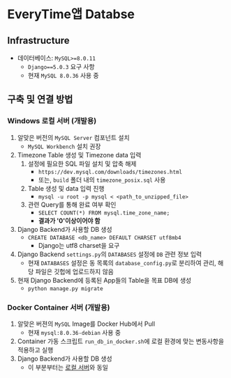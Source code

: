 # EveryTime앱 Databse

## Infrastructure

- 데이터베이스: `MySQL>=8.0.11`
    - `Django==5.0.3` 요구 사항
    - 현재 `MySQL 8.0.36` 사용 중

## 구축 및 연결 방법 

### Windows 로컬 서버 (개발용)

1. 알맞은 버전의 `MySQL Server` 컴포넌트 설치
    - `MySQL Workbench` 설치 권장
2. Timezone Table 생성 및 Timezone data 입력
    1. 설정에 필요한 SQL 파일 설치 및 압축 해제
        - `https://dev.mysql.com/downloads/timezones.html`
        - 또는, `build` 폴더 내의 `timezone_posix.sql` 사용
    2. Table 생성 및 data 입력 진행
        - `mysql -u root -p mysql < <path_to_unzipped_file>`
    3. 관련 Query를 통해 완료 여부 확인
        - `SELECT COUNT(*) FROM mysql.time_zone_name;`
        - **결과가 '0'이상이어야 함**
3. Django Backend가 사용할 DB 생성
    - `CREATE DATABASE <db_name> DEFAULT CHARSET utf8mb4`
        - Django는 utf8 charset을 요구
4. Django Backend `settings.py`의 `DATABASES` 설정에 `DB` 관련 정보 입력
    - 현재 `DATABASES` 설정은 동 목록의 `database_config.py`로 분리하여 관리, 해당 파일은 깃헙에 업로드하지 않음
5. 현재 Django Backend에 등록된 App들의 Table을 목표 DB에 생성
    - `python manage.py migrate`

### Docker Container 서버 (개발용)
1. 알맞은 버젼의 `MySQL` Image를 Docker Hub에서 Pull
    - 현재 `mysql:8.0.36-debian` 사용 중
2. Container 가동 스크립트 `run_db_in_docker.sh`에 로컬 환경에 맞는 변동사항을 적용하고 실행
3. Django Backend가 사용할 DB 생성
    - 이 부분부터는 [로컬 서버](#windows-로컬-서버-개발용)와 동일